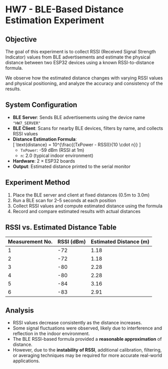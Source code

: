 # HW7 - BLE-Based Distance Estimation Experiment

## Objective
The goal of this experiment is to collect RSSI (Received Signal Strength Indicator) values from BLE advertisements and estimate the physical distance between two ESP32 devices using a known RSSI-to-distance formula.

We observe how the estimated distance changes with varying RSSI values and physical positioning, and analyze the accuracy and consistency of the results.

## System Configuration
- **BLE Server**: Sends BLE advertisements using the device name `"HW7_SERVER"`
- **BLE Client**: Scans for nearby BLE devices, filters by name, and collects RSSI values
- **Distance Estimation Formula**:  
  \[
  \text{distance} = 10^{\frac{(TxPower - RSSI)}{10 \cdot n}}
  \]  
  - `TxPower`: -59 dBm (RSSI at 1m)
  - `n`: 2.0 (typical indoor environment)
- **Hardware**: 2 × ESP32 boards
- **Output**: Estimated distance printed to the serial monitor

## Experiment Method
1. Place the BLE server and client at fixed distances (0.5m to 3.0m)
2. Run a BLE scan for 2–5 seconds at each position
3. Collect RSSI values and compute estimated distance using the formula
4. Record and compare estimated results with actual distances

## RSSI vs. Estimated Distance Table

| Measurement No. | RSSI (dBm) | Estimated Distance (m) |
|------------------|------------|--------------------------|
| 1                | -72        | 1.18                     |
| 2                | -72        | 1.18                     |
| 3                | -80        | 2.28                     |
| 4                | -80        | 2.28                     |
| 5                | -84        | 3.16                     |
| 6                | -83        | 2.91                     |

## Analysis
- RSSI values decrease consistently as the distance increases.
- Some signal fluctuations were observed, likely due to interference and reflection in the indoor environment.
- The BLE RSSI-based formula provided a **reasonable approximation** of distance.
- However, due to the **instability of RSSI**, additional calibration, filtering, or averaging techniques may be required for more accurate real-world applications.
